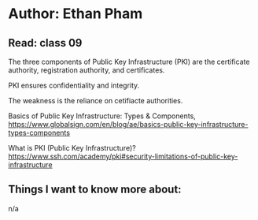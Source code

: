 # Author: Ethan Pham
## Read: class 09

The three components of Public Key Infrastructure (PKI) are the certificate authority, registration authority, and certificates. 

PKI ensures confidentiality and integrity.

The weakness is the reliance on cetifiacte authorities. 


Basics of Public Key Infrastructure: Types & Components, https://www.globalsign.com/en/blog/ae/basics-public-key-infrastructure-types-components 

What is PKI (Public Key Infrastructure)? https://www.ssh.com/academy/pki#security-limitations-of-public-key-infrastructure 


## Things I want to know more about:
n/a
